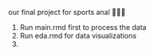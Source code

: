 our final project for sports anal 🏈🍆🏉

1. Run main.rmd first to process the data
2. Run eda.rmd for data visualizations
3. 
